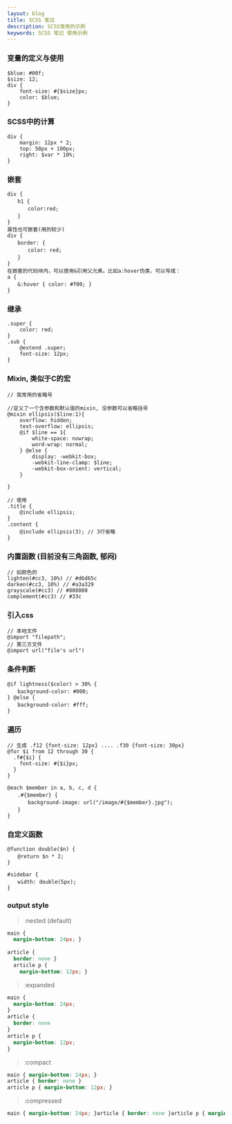 ```yaml
---
layout: blog
title: SCSS 笔记
description: SCSS常用的示例
keywords: SCSS 笔记 使用示例
---
```



### 变量的定义与使用
```
$blue: #00f;
$size: 12;
div {
    font-size: #{$size}px;
    color: $blue;
}
```

### SCSS中的计算
``` 
div {
    margin: 12px * 2;
    top: 50px + 100px;
    right: $var * 10%;
}
```

### 嵌套
``` 
div {
　　h1 {
　　　　color:red;
　　}
}
属性也可嵌套(用的较少)
div {
　　border: {
　　　　color: red;
　　}
}
在嵌套的代码块内，可以使用&引用父元素。比如a:hover伪类，可以写成：
a {
　　&:hover { color: #f00; }
}
```
### 继承
``` 
.super {
    color: red;
}
.sub {
    @extend .super;
    font-size: 12px;
}
```
### Mixin, 类似于C的宏
```
// 我常用的省略号

//定义了一个含参数和默认值的mixin, 没参数可以省略括号
@mixin ellipsis($line:1){
    overflow: hidden;
    text-overflow: ellipsis;
	@if $line == 1{
		white-space: nowrap;
		word-wrap: normal;
	} @else {
		display: -webkit-box;
		-webkit-line-clamp: $line;
		-webkit-box-orient: vertical;
	}

}

// 使用
.title {
    @include ellipsis;
}
.content {
    @include ellipsis(3); // 3行省略
}
```

### 内置函数 (目前没有三角函数, 郁闷)
```
// 如颜色的
lighten(#cc3, 10%) // #d6d65c
darken(#cc3, 10%) // #a3a329
grayscale(#cc3) // #808080
complement(#cc3) // #33c
```

### 引入css
```
// 本地文件
@import "filepath";
// 第三方文件
@import url("file's url")
```

### 条件判断
``` 
@if lightness($color) > 30% {
　　background-color: #000;
} @else {
　　background-color: #fff;
}
```

### 遍历
```text
// 生成 .f12 {font-size: 12px} .... .f30 {font-size: 30px}
@for $i from 12 through 30 {
  .f#{$i} {
    font-size: #{$i}px;
  }
}

@each $member in a, b, c, d {
　　.#{$member} {
　　　　background-image: url("/image/#{$member}.jpg");
　　}
}
```

### 自定义函数
```
@function double($n) {
　　@return $n * 2;
}

#sidebar {
　　width: double(5px);
}
```

### output style
>:nested (default)
```css
main {
  margin-bottom: 24px; }
 
article {
  border: none }
  article p {
    margin-bottom: 12px; }
```
>:expanded
```css
main {
  margin-bottom: 24px; 
} 
article {
  border: none 
}
article p {
  margin-bottom: 12px;  
}
```
>:compact
```css
main { margin-bottom: 24px; }
article { border: none }
article p { margin-bottom: 12px; }
```
>:compressed
```css
main { margin-bottom: 24px; }article { border: none }article p { margin-bottom: 12px; }
```
